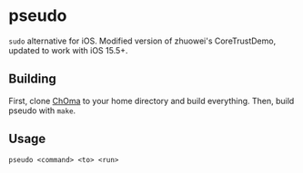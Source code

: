 # pseudo

`sudo` alternative for iOS. Modified version of zhuowei's CoreTrustDemo, updated to work with iOS 15.5+.

## Building

First, clone [ChOma](https://github.com/opa334/ChOma) to your home directory and build everything. Then, build pseudo with `make`.

## Usage

```
pseudo <command> <to> <run>
```